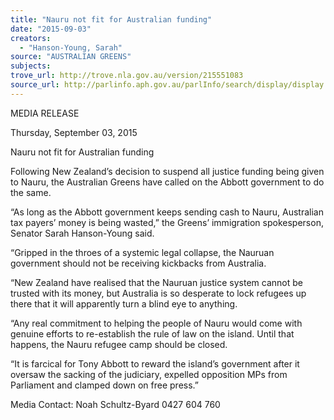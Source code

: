 ```yaml
---
title: "Nauru not fit for Australian funding"
date: "2015-09-03"
creators:
  - "Hanson-Young, Sarah"
source: "AUSTRALIAN GREENS"
subjects:
trove_url: http://trove.nla.gov.au/version/215551083
source_url: http://parlinfo.aph.gov.au/parlInfo/search/display/display.w3p;query=Id%3A%22media/pressrel/4054199%22
---
```


 MEDIA RELEASE   

 Thursday, September 03, 2015   

 Nauru not fit for Australian funding   

 Following New Zealand’s decision to suspend all justice funding being given to Nauru, the Australian  Greens have called on the Abbott government to do the same.   

 “As long as the Abbott government keeps sending cash to Nauru, Australian tax payers’ money is  being wasted,” the Greens’ immigration spokesperson, Senator Sarah Hanson-Young said.   

 “Gripped in the throes of a systemic legal collapse, the Nauruan government should not be receiving  kickbacks from Australia.    

 “New Zealand have realised that the Nauruan justice system cannot be trusted with its money, but  Australia is so desperate to lock refugees up there that it will apparently turn a blind eye to anything.   

 “Any real commitment to helping the people of Nauru would come with genuine efforts to re-establish the rule of law on the island. Until that happens, the Nauru refugee camp should be closed.   

 “It is farcical for Tony Abbott to reward the island’s government after it oversaw the sacking of the  judiciary, expelled opposition MPs from Parliament and clamped down on free press.”   

 

 Media Contact: Noah Schultz-Byard 0427 604 760   

